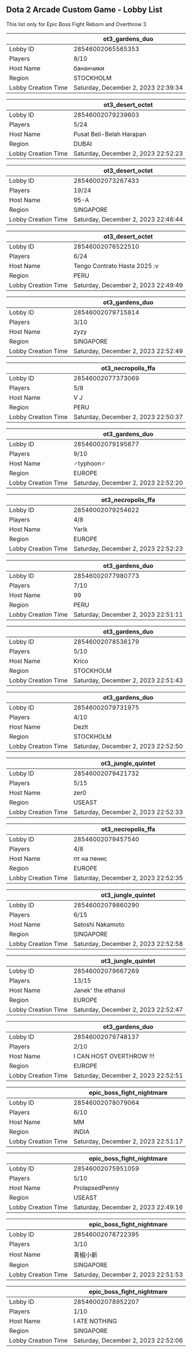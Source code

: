 ## Dota 2 Arcade Custom Game - Lobby List

This list only for Epic Boss Fight Reborn and Overthrow 3

|  | ot3_gardens_duo |
| ------ | ------ |
| Lobby ID | 28546002065565353 |
| Players | 8/10 |
| Host Name | бананчики |
| Region | STOCKHOLM |
| Lobby Creation Time | Saturday, December 2, 2023 22:39:34 |


|  | ot3_desert_octet |
| ------ | ------ |
| Lobby ID | 28546002079239603 |
| Players | 5/24 |
| Host Name | Pusat Beli-Belah Harapan |
| Region | DUBAI |
| Lobby Creation Time | Saturday, December 2, 2023 22:52:23 |


|  | ot3_desert_octet |
| ------ | ------ |
| Lobby ID | 28546002073267433 |
| Players | 19/24 |
| Host Name | 95-A |
| Region | SINGAPORE |
| Lobby Creation Time | Saturday, December 2, 2023 22:46:44 |


|  | ot3_desert_octet |
| ------ | ------ |
| Lobby ID | 28546002076522510 |
| Players | 6/24 |
| Host Name | Tengo Contrato Hasta 2025 :v |
| Region | PERU |
| Lobby Creation Time | Saturday, December 2, 2023 22:49:49 |


|  | ot3_gardens_duo |
| ------ | ------ |
| Lobby ID | 28546002079715814 |
| Players | 3/10 |
| Host Name | zyzy |
| Region | SINGAPORE |
| Lobby Creation Time | Saturday, December 2, 2023 22:52:49 |


|  | ot3_necropolis_ffa |
| ------ | ------ |
| Lobby ID | 28546002077373069 |
| Players | 5/8 |
| Host Name | V J |
| Region | PERU |
| Lobby Creation Time | Saturday, December 2, 2023 22:50:37 |


|  | ot3_gardens_duo |
| ------ | ------ |
| Lobby ID | 28546002079195677 |
| Players | 9/10 |
| Host Name | ♂typhoon♂ |
| Region | EUROPE |
| Lobby Creation Time | Saturday, December 2, 2023 22:52:20 |


|  | ot3_necropolis_ffa |
| ------ | ------ |
| Lobby ID | 28546002079254622 |
| Players | 4/8 |
| Host Name | Yarik |
| Region | EUROPE |
| Lobby Creation Time | Saturday, December 2, 2023 22:52:23 |


|  | ot3_gardens_duo |
| ------ | ------ |
| Lobby ID | 28546002077980773 |
| Players | 7/10 |
| Host Name | 99 |
| Region | PERU |
| Lobby Creation Time | Saturday, December 2, 2023 22:51:11 |


|  | ot3_gardens_duo |
| ------ | ------ |
| Lobby ID | 28546002078536179 |
| Players | 5/10 |
| Host Name | Krico |
| Region | STOCKHOLM |
| Lobby Creation Time | Saturday, December 2, 2023 22:51:43 |


|  | ot3_gardens_duo |
| ------ | ------ |
| Lobby ID | 28546002079731975 |
| Players | 4/10 |
| Host Name | Dezlt |
| Region | STOCKHOLM |
| Lobby Creation Time | Saturday, December 2, 2023 22:52:50 |


|  | ot3_jungle_quintet |
| ------ | ------ |
| Lobby ID | 28546002079421732 |
| Players | 5/15 |
| Host Name | zer0 |
| Region | USEAST |
| Lobby Creation Time | Saturday, December 2, 2023 22:52:33 |


|  | ot3_necropolis_ffa |
| ------ | ------ |
| Lobby ID | 28546002079457540 |
| Players | 4/8 |
| Host Name | пт на пенис |
| Region | EUROPE |
| Lobby Creation Time | Saturday, December 2, 2023 22:52:35 |


|  | ot3_jungle_quintet |
| ------ | ------ |
| Lobby ID | 28546002079860290 |
| Players | 6/15 |
| Host Name | Satoshi Nakamoto |
| Region | SINGAPORE |
| Lobby Creation Time | Saturday, December 2, 2023 22:52:58 |


|  | ot3_jungle_quintet |
| ------ | ------ |
| Lobby ID | 28546002079667269 |
| Players | 13/15 |
| Host Name | Janek' the ethanol |
| Region | EUROPE |
| Lobby Creation Time | Saturday, December 2, 2023 22:52:47 |


|  | ot3_gardens_duo |
| ------ | ------ |
| Lobby ID | 28546002079748137 |
| Players | 2/10 |
| Host Name | I CAN HOST OVERTHROW !!! |
| Region | EUROPE |
| Lobby Creation Time | Saturday, December 2, 2023 22:52:51 |


|  | epic_boss_fight_nightmare |
| ------ | ------ |
| Lobby ID | 28546002078079064 |
| Players | 6/10 |
| Host Name | MM |
| Region | INDIA |
| Lobby Creation Time | Saturday, December 2, 2023 22:51:17 |


|  | epic_boss_fight_nightmare |
| ------ | ------ |
| Lobby ID | 28546002075951059 |
| Players | 5/10 |
| Host Name | ProlapsedPenny |
| Region | USEAST |
| Lobby Creation Time | Saturday, December 2, 2023 22:49:16 |


|  | epic_boss_fight_nightmare |
| ------ | ------ |
| Lobby ID | 28546002078722395 |
| Players | 3/10 |
| Host Name | 青椒小新 |
| Region | SINGAPORE |
| Lobby Creation Time | Saturday, December 2, 2023 22:51:53 |


|  | epic_boss_fight_nightmare |
| ------ | ------ |
| Lobby ID | 28546002078952207 |
| Players | 1/10 |
| Host Name | I ATE NOTHING |
| Region | SINGAPORE |
| Lobby Creation Time | Saturday, December 2, 2023 22:52:06 |


